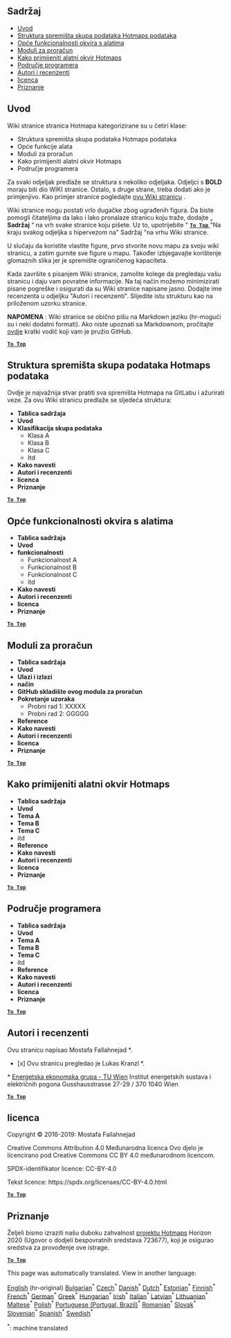 <h2> Sadržaj </h2><ul><li> <a href="#Introduction">Uvod</a> </li><li> <a href="#Hotmaps-data-set-repository-structure">Struktura spremišta skupa podataka Hotmaps podataka</a> </li><li> <a href="#General-functionalities-of-the-toolbox">Opće funkcionalnosti okvira s alatima</a> </li><li> <a href="#Calculation-modules">Moduli za proračun</a> </li><li> <a href="#How-to-apply-the-Hotmaps-toolbox">Kako primijeniti alatni okvir Hotmaps</a> </li><li> <a href="#Developers-area">Područje programera</a> </li><li> <a href="#authors-and-reviewers">Autori i recenzenti</a> </li><li> <a href="#license">licenca</a> </li><li> <a href="#acknowledgement">Priznanje</a> </li></ul><h2> Uvod </h2><p> Wiki stranice stranica Hotmapa kategorizirane su u četiri klase: </p><ul><li> Struktura spremišta skupa podataka Hotmaps podataka </li><li> Opće funkcije alata </li><li> Moduli za proračun </li><li> Kako primijeniti alatni okvir Hotmaps </li><li> Područje programera </li></ul><p> Za svaki odjeljak predlaže se struktura s nekoliko odjeljaka. Odjeljci s <strong>BOLD</strong> moraju biti dio WIKI stranice. Ostalo, s druge strane, treba dodati ako je primjenjivo. Kao primjer stranice pogledajte <a href="https://github.com/HotMaps/hotmaps_wiki/wiki/CM-District-heating-potential-user-defined-thresholds">ovu Wiki stranicu</a> . </p><p> Wiki stranice mogu postati vrlo dugačke zbog ugrađenih figura. Da biste pomogli čitateljima da lako i lako pronalaze stranicu koju traže, dodajte „ <strong>Sadržaj</strong> “ na vrh svake stranice koju pišete. Uz to, upotrijebite &quot; <ins> <code><strong><a href="#table-of-contents">To Top</a></strong></code> </ins> &quot;Na kraju svakog odjeljka s hipervezom na&quot; Sadržaj &quot;na vrhu Wiki stranice. </p><p> U slučaju da koristite vlastite figure, prvo stvorite novu mapu za svoju wiki stranicu, a zatim gurnite sve figure u mapu. Također izbjegavajte korištenje glomaznih slika jer je spremište ograničenog kapaciteta. </p><p> Kada završite s pisanjem Wiki stranice, zamolite kolege da pregledaju vašu stranicu i daju vam povratne informacije. Na taj način možemo minimizirati pisane pogreške i osigurati da su Wiki stranice napisane jasno. Dodajte ime recenzenta u odjeljku &quot;Autori i recenzenti&quot;. Slijedite istu strukturu kao na priloženom uzorku stranice. </p><p> <strong>NAPOMENA</strong> : Wiki stranice se obično pišu na Markdown jeziku (hr-mogući su i neki dodatni formati). Ako niste upoznati sa Markdownom, pročitajte <a href="https://guides.github.com/features/mastering-markdown/">ovdje</a> kratki vodič koji vam je pružio GitHub. </p><p><ins> <code><strong><a href="#table-of-contents">To Top</a></strong></code> </ins> </p><h2> Struktura spremišta skupa podataka Hotmaps podataka </h2><p> Ovdje je najvažnija stvar pratiti sva spremišta Hotmapa na GitLabu i ažurirati veze. Za ovu Wiki stranicu predlaže se sljedeća struktura: </p><ul><li> <strong>Tablica sadržaja</strong> </li><li> <strong>Uvod</strong> </li><li> <strong>Klasifikacija skupa podataka</strong> <ul><li> Klasa A </li><li> Klasa B </li><li> Klasa C </li><li> Itd </li></ul></li><li> <strong>Kako navesti</strong> </li><li> <strong>Autori i recenzenti</strong> </li><li> <strong>licenca</strong> </li><li> <strong>Priznanje</strong> </li></ul><p><ins> <code><strong><a href="#table-of-contents">To Top</a></strong></code> </ins> </p><h2> Opće funkcionalnosti okvira s alatima </h2><ul><li> <strong>Tablica sadržaja</strong> </li><li> <strong>Uvod</strong> </li><li> <strong>funkcionalnosti</strong> <ul><li> Funkcionalnost A </li><li> Funkcionalnost B </li><li> Funkcionalnost C </li><li> itd </li></ul></li><li> <strong>Kako navesti</strong> </li><li> <strong>Autori i recenzenti</strong> </li><li> <strong>licenca</strong> </li><li> <strong>Priznanje</strong> </li></ul><p><ins> <code><strong><a href="#table-of-contents">To Top</a></strong></code> </ins> </p><h2> Moduli za proračun </h2><ul><li> <strong>Tablica sadržaja</strong> </li><li> <strong>Uvod</strong> </li><li> <strong>Ulazi i izlazi</strong> </li><li> <strong>način</strong> </li><li> <strong>GitHub skladište ovog modula za proračun</strong> </li><li> <strong>Pokretanje uzoraka</strong> <ul><li> Probni rad 1: XXXXX </li><li> Probni rad 2: GGGGG </li></ul></li><li> <strong>Reference</strong> </li><li> <strong>Kako navesti</strong> </li><li> <strong>Autori i recenzenti</strong> </li><li> <strong>licenca</strong> </li><li> <strong>Priznanje</strong> </li></ul><p><ins> <code><strong><a href="#table-of-contents">To Top</a></strong></code> </ins> </p><h2> Kako primijeniti alatni okvir Hotmaps </h2><ul><li> <strong>Tablica sadržaja</strong> </li><li> <strong>Uvod</strong> </li><li> <strong>Tema A</strong> </li><li> <strong>Tema B</strong> </li><li> <strong>Tema C</strong> </li><li> itd </li><li> <strong>Reference</strong> </li><li> <strong>Kako navesti</strong> </li><li> <strong>Autori i recenzenti</strong> </li><li> <strong>licenca</strong> </li><li> <strong>Priznanje</strong> </li></ul><p><ins> <code><strong><a href="#table-of-contents">To Top</a></strong></code> </ins> </p><h2> Područje programera </h2><ul><li> <strong>Tablica sadržaja</strong> </li><li> <strong>Uvod</strong> </li><li> <strong>Tema A</strong> </li><li> <strong>Tema B</strong> </li><li> <strong>Tema C</strong> </li><li> itd </li><li> <strong>Reference</strong> </li><li> <strong>Kako navesti</strong> </li><li> <strong>Autori i recenzenti</strong> </li><li> <strong>licenca</strong> </li><li> <strong>Priznanje</strong> </li></ul><p><ins> <code><strong><a href="#table-of-contents">To Top</a></strong></code> </ins> </p><h2> Autori i recenzenti </h2><p> Ovu stranicu napisao Mostafa Fallahnejad *. </p><ul><li> [x] Ovu stranicu pregledao je Lukas Kranzl *. </li></ul><p> * <a href="https://eeg.tuwien.ac.at/">Energetska ekonomska grupa - TU Wien</a> Institut energetskih sustava i električnih pogona Gusshausstrasse 27-29 / 370 1040 Wien </p><p><ins> <code><strong><a href="#table-of-contents">To Top</a></strong></code> </ins> </p><h2> licenca </h2><p> Copyright © 2016-2019: Mostafa Fallahnejad </p><p> Creative Commons Attribution 4.0 Međunarodna licenca Ovo djelo je licencirano pod Creative Commons CC BY 4.0 međunarodnom licencom. </p><p> SPDX-identifikator licence: CC-BY-4.0 </p><p> Tekst licence: https://spdx.org/licenses/CC-BY-4.0.html </p><p><ins> <code><strong><a href="#table-of-contents">To Top</a></strong></code> </ins> </p><h2> Priznanje </h2><p> Željeli bismo izraziti našu duboku zahvalnost <a href="https://www.hotmaps-project.eu">projektu Hotmaps</a> Horizon 2020 (Ugovor o dodjeli bespovratnih sredstava 723677), koji je osigurao sredstva za provođenje ove istrage. </p><p><ins> <code><strong><a href="#table-of-contents">To Top</a></strong></code> </ins> </p>

This page was automatically translated. View in another language:

[English](../en/Guidelines-for-writing-a-Hotmaps-Wiki-page.md) (hr-original) [Bulgarian](../bg/Guidelines-for-writing-a-Hotmaps-Wiki-page.md)<sup>\*</sup>  [Czech](../cs/Guidelines-for-writing-a-Hotmaps-Wiki-page.md)<sup>\*</sup> [Danish](../da/Guidelines-for-writing-a-Hotmaps-Wiki-page.md)<sup>\*</sup> [Dutch](../nl/Guidelines-for-writing-a-Hotmaps-Wiki-page.md)<sup>\*</sup> [Estonian](../et/Guidelines-for-writing-a-Hotmaps-Wiki-page.md)<sup>\*</sup> [Finnish](../fi/Guidelines-for-writing-a-Hotmaps-Wiki-page.md)<sup>\*</sup> [French](../fr/Guidelines-for-writing-a-Hotmaps-Wiki-page.md)<sup>\*</sup> [German](../de/Guidelines-for-writing-a-Hotmaps-Wiki-page.md)<sup>\*</sup> [Greek](../el/Guidelines-for-writing-a-Hotmaps-Wiki-page.md)<sup>\*</sup> [Hungarian](../hu/Guidelines-for-writing-a-Hotmaps-Wiki-page.md)<sup>\*</sup> [Irish](../ga/Guidelines-for-writing-a-Hotmaps-Wiki-page.md)<sup>\*</sup> [Italian](../it/Guidelines-for-writing-a-Hotmaps-Wiki-page.md)<sup>\*</sup> [Latvian](../lv/Guidelines-for-writing-a-Hotmaps-Wiki-page.md)<sup>\*</sup> [Lithuanian](../lt/Guidelines-for-writing-a-Hotmaps-Wiki-page.md)<sup>\*</sup> [Maltese](../mt/Guidelines-for-writing-a-Hotmaps-Wiki-page.md)<sup>\*</sup> [Polish](../pl/Guidelines-for-writing-a-Hotmaps-Wiki-page.md)<sup>\*</sup> [Portuguese (Portugal, Brazil)](../pt/Guidelines-for-writing-a-Hotmaps-Wiki-page.md)<sup>\*</sup> [Romanian](../ro/Guidelines-for-writing-a-Hotmaps-Wiki-page.md)<sup>\*</sup> [Slovak](../sk/Guidelines-for-writing-a-Hotmaps-Wiki-page.md)<sup>\*</sup> [Slovenian](../sl/Guidelines-for-writing-a-Hotmaps-Wiki-page.md)<sup>\*</sup> [Spanish](../es/Guidelines-for-writing-a-Hotmaps-Wiki-page.md)<sup>\*</sup> [Swedish](../sv/Guidelines-for-writing-a-Hotmaps-Wiki-page.md)<sup>\*</sup> 

<sup>\*</sup>: machine translated
